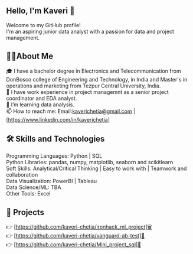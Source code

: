 ## Hello, I'm Kaveri  👋
Welcome to my GitHub profile!<br> I'm an aspiring junior data analyst with a passion for data and project management.

## 🧑‍💻About Me<br>
🎓 I have a bachelor degree in Electronics and Telecommunication from DonBosco college of Engineering and Technology, in India and Master's in operations and marketing from Tezpur Central University, India.<br>
💼 I have work experience in project managemnt as a senior project coordinator and EDA analyst.<br>
🌱 I’m learning data analysis.<br>
📫 How to reach me: Email:kaverichetia@gmail.com | [https://www.linkedin.com/in/kaverichetia] <br>
## 🛠️ Skills and Technologies<br>
Programming Languages: Python | SQL<br>
Python Libraries: pandas, numpy, matplotlib, seaborn and scikitlearn<br>
Soft Skills: Analytical/Critical Thinking | Easy to work with  | Teamwork and collaboration<br>
Data Visualization: PowerBI | Tableau<br>
Data Science/ML: TBA<br>
Other Tools: Excel<br>
## 🌟 Projects<br>

👉 [https://github.com/kaveri-chetia/ironhack_ml_project]🗑️<br>
👉 [https://github.com/kaveri-chetia/vanguard-ab-test]📱<br>
👉 [https://github.com/kaveri-chetia/Mini_project_sql]🧪<br>

